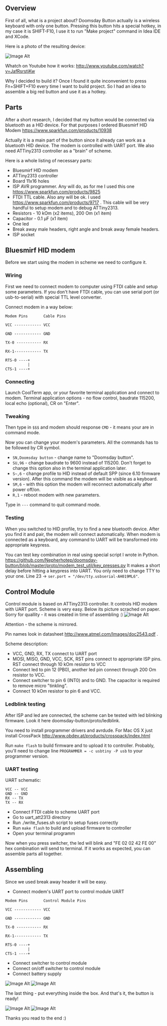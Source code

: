 ## Overview ##

First of all, what is a project about? Doomsday Button actually is a wireless keyboard with only one button.
Pressing this button hits a special hotkey, in my case it is SHIFT-F10, I use it to run "Make project" command in Idea IDE and XCode.

Here is a photo of the resulting device:

![Image Alt](https://raw.github.com/Nepherhotep/doomsday-button/master/img/result.jpg)

Whatch on Youtube how it works:
http://www.youtube.com/watch?v=JafRsrstjKw

Why I decided to build it?
Once I found it quite inconvenient to press Fn+SHIFT+F10 every time I want to build project.
So I had an idea to assemble a big red button and use it as a hotkey.

## Parts ##

After a short research, I decided that my button would be connected via bluetooth as a HID device.
For that purposes I ordered Bluesmirf HID Modem https://www.sparkfun.com/products/10938 

Actually it is a main part of the button since it already can work as a bluetooth HID device.
The modem is controlled with UART port. We also need ATTiny2313 controller as a "brain" of scheme.

Here is a whole listing of necessary parts:
* Bluesmirf HID modem
* ATTiny2313 controller 
* Board 11х16 holes
* ISP AVR programmer. Any will do, as for me I used this one https://www.sparkfun.com/products/9825 
* FTDI TTL cable. Also any will be ok. I used https://www.sparkfun.com/products/9717 . This cable will be very handful to setup modem and to debug ATTiny2313.
* Resistors - 10 kOm (x2 items), 200 Om (x1 item)
* Capacitor - 0.1 µF (x1 item)
* One led
* Break away male headers, right angle and break away female headers. 
* ISP socket

## Bluesmirf HID modem ##

Before we start using the modem in scheme we need to configure it.


### Wiring ###

First we need to connect modem to computer using FTDI cable and setup some parameters. 
If you don't have FTDI cable, you can use serial port (or usb-to-serial) with special TTL level converter.

Connect modem in a way below:

```
Modem Pins       Cable Pins
            
VCC ------------ VCC

GND ------------ GND

TX-0 ----------- RX

RX-1------------ TX

RTS-0 ----+
          |
CTS-1 ----+
```

### Connecting ###

Launch CoolTerm app, or your favorite terminal application and connect to modem.
Terminal application options - no flow control, baudrate 115200, local echo (optional), CR on "Enter".

### Tweaking ###

Then type in ```$$$``` and modem should response ```CMD``` - it means your are in command mode.

Now you can change your modem's parameters. All the commands has to be followed by CR symbol.

- ```SN,Doomsday button``` - change name to "Doomsday button".
- ```SU,96``` - change baudrate to 9600 instead of 115200. Don't forget to change this option also in the terminal application later.
- ```S~,6``` - change profile to HID instead of default SPP (since 6.10 firmware version). After this command the modem will be visible as a keyboard.
- ```SM,6``` - with this option the modem will reconnect automatically after power off/on.
- ```R,1``` - reboot modem with new parameters.

Type in ```---``` command to quit command mode.

### Testing ###

When you switched to HID profile, try to find a new bluetooth device. After you find it and pair, the modem will connect automatically.
When modem is connected as a keyboard, any command to UART will be transformed into appropriate keypress.

You can test key combination in real using special script I wrote in Python.
https://github.com/Nepherhotep/doomsday-button/blob/master/proto/modem_test_util/key_presses.py
It makes a short delay before hitting a keypress into UART.
You only need to change TTY to your one. Line 23 -> ```ser.port = "/dev/tty.usbserial-AH019ML6"```.

## Control Module ##

Control module is based on ATTiny2313 controller. It controls HID modem with UART port. Scheme is very easy.
Below its picture scrached on paper. Sorry for quallity - it was created in time of assembling :)
![Image Alt](https://raw.github.com/Nepherhotep/doomsday-button/master/img/scheme.jpg)

Attention - the scheme is mirrored.

Pin names look in datasheet http://www.atmel.com/Images/doc2543.pdf .

Scheme description:
*  VCC, GND, RX, TX connect to UART port
*  MOSI, MISO, GND, VCC, SCK, RST pins connect to appropriate ISP pins. RST connect through 10 kOm resistor to VCC
*  Connect led to pin 12 (PB0), another led pin connect through 200 Om resistor to VCC.
*  Connect switcher to pin 6 (INT0) and to GND. The capacitor is required to remove micro "tinkling".
*  Connect 10 kOm resistor to pin 6 and VCC.

### Ledblink testing ###

After ISP and led are connected, the scheme can be tested with led blinking firmware. Look it here doomsday-button/proto/ledblink.

You need to install programmer drivers and avrdude. For Mac OS X just install CrossPack http://www.obdev.at/products/crosspack/index.html

Run ```make flash``` to build firmware and to upload it to controller. Probably, you'll need to change line ```PROGRAMMER = -c usbtiny -P usb``` to your programmer version.


### UART testing ###

UART schematic:
```
VCC -- VCC
GND -- GND
RX -- TX
TX -- RX
```

* Connect FTDI cable to scheme UART port
* Go to uart_att2313 directory
* Run ./write_fuses.sh script to setup fuses correctly
* Run ```make flash``` to build and upload firmware to controller
* Open your terminal programm

Now when you press switcher, the led will blink and "FE 02 02 42 FE 00" hex combination will send to terminal.
If it works as expected, you can assemble parts all together.

## Assembling ##

Since we used break away header it will be easy.

* Connect modem's UART port to control module UART

```
Modem Pins       Control Module Pins

VCC ------------ VCC

GND ------------ GND

TX-0 ----------- RX

RX-1------------ TX

RTS-0 ----+
          |
CTS-1 ----+
```
* Connect switcher to control module
* Connect on/off switcher to control module
* Connect battery supply

![Image Alt](https://raw.github.com/Nepherhotep/doomsday-button/master/img/assembling.jpg)
![Image Alt](https://raw.github.com/Nepherhotep/doomsday-button/master/img/assembling2.jpg)

The last thing - put everything inside the box. And that's it, the button is ready!

![Image Alt](https://raw.github.com/Nepherhotep/doomsday-button/master/img/result.jpg)
![Image Alt](https://raw.github.com/Nepherhotep/doomsday-button/master/img/result2.JPG)

Thanks you read to the end :)
